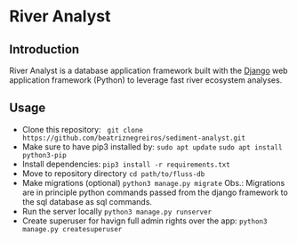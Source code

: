 # River Analyst

## Introduction
River Analyst is a database application framework built with the [Django](https://www.djangoproject.com/) web application framework (Python) to leverage fast river ecosystem analyses. 
## Usage
- Clone this repository: `` git clone https://github.com/beatriznegreiros/sediment-analyst.git``
- Make sure to have pip3 installed by:
    ``sudo apt update``
    ``sudo apt install python3-pip``
- Install dependencies:
    ``pip3 install -r requirements.txt ``
- Move to repository directory
    ``cd path/to/fluss-db``
- Make migrations (optional)
    ``python3 manage.py migrate``
Obs.: Migrations are in principle python commands passed from the django framework to the sql database as sql commands.
- Run the server locally
    ``python3 manage.py runserver``
- Create superuser for havign full admin rights over the app:
    ``python3 manage.py createsuperuser``

